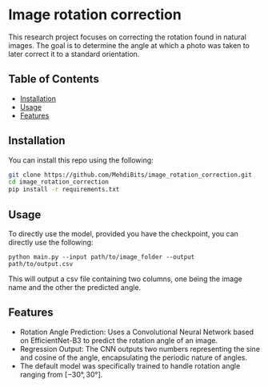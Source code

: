 # Image rotation correction


This research project focuses on correcting the rotation found in natural images. The goal is to determine the angle at which a photo was taken to later correct it to a standard orientation.

## Table of Contents

- [Installation](#installation)
- [Usage](#usage)
- [Features](#features)

## Installation

You can install this repo using the following:

```bash
git clone https://github.com/MehdiBits/image_rotation_correction.git
cd image_rotation_correction
pip install -r requirements.txt
```

## Usage
To directly use the model, provided you have the checkpoint, you can directly use the following:

```
python main.py --input path/to/image_folder --output path/to/output.csv
```

This will output a csv file containing two columns, one being the image name and the other the predicted angle.

## Features
- Rotation Angle Prediction: Uses a Convolutional Neural Network based on EfficientNet-B3 to predict the rotation angle of an image.
- Regression Output: The CNN outputs two numbers representing the sine and cosine of the angle, encapsulating the periodic nature of angles.
- The default model was specifically trained to handle rotation angle ranging from $[-30°, 30°]$.

